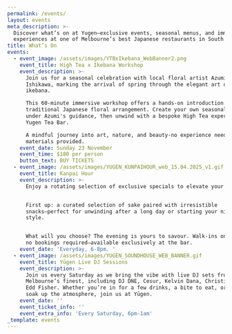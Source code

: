```yaml
---
permalink: /events/
layout: events
meta_description: >-
  Discover what’s on at Yugen—exclusive events, seasonal menus, and immersive
  experiences at one of Melbourne’s best Japanese restaurants in South Yarra.
title: What’s On
events:
  - event_image: /assets/images/YTBxIkebana_WebBanner2.png
    event_title: High Tea x Ikebana Workshop
    event_description: >-
      Join us for a seasonal celebration with local floral artist Azumi
      Ishikawa, marking the arrival of spring through the elegant art of
      ikebana.

      This 60-minute immersive workshop offers a hands-on introduction to
      traditional Japanese floral arrangement. Create your own seasonal piece
      under Azumi's guidance, then unwind with a bespoke High Tea experience at
      Yugen Tea Bar.

      A mindful journey into art, nature, and beauty-no experience needed, all
      materials provided.
    event_date: Sunday 23 November
    event_time: $180 per person
    button_text: BUY TICKETS
  - event_image: /assets/images/YUGEN_KUNPAIHOUR_web_15.04.2025_v1.gif
    event_title: Kanpai Hour
    event_description: >-
      Enjoy a rotating selection of exclusive specials to elevate your evening.


      First up: a curated selection of sake paired with irresistible
      snacks—perfect for unwinding after a long day or starting your night in
      style.


      What will you choose? The evening is yours to savour. Walk-ins only, with
      no bookings required—available exclusively at the bar.
    event_date: 'Everyday, 6-8pm. '
  - event_image: /assets/images/YUGEN_SOUNDHOUSE_WEB_BANNER.gif
    event_title: Yūgen Live DJ Sessions
    event_description: >-
      Join us every Saturday as we bring the vibe with live DJ sets from
      Melbourne’s finest, including DJ DNE, Cesur, Kelvin Dana, Christina, and
      Edd Fisher. Whether you’re in for a few drinks, a bite to eat, or just to
      soak up the atmosphere, join us at Yūgen.
    event_date: ''
    event_ticket_info: ''
    event_extra_info: 'Every Saturday, 6pm-1am'
_template: events
---
```


